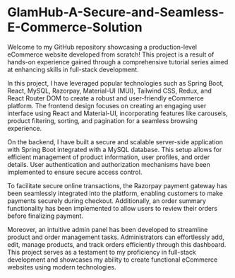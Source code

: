 # GlamHub-A-Secure-and-Seamless-E-Commerce-Solution
Welcome to my GitHub repository showcasing a production-level eCommerce website developed from scratch! This project is a result of hands-on experience gained through a comprehensive tutorial series aimed at enhancing skills in full-stack development.

In this project, I have leveraged popular technologies such as Spring Boot, React, MySQL, Razorpay, Material-UI (MUI), Tailwind CSS, Redux, and React Router DOM to create a robust and user-friendly eCommerce platform. The frontend design focuses on creating an engaging user interface using React and Material-UI, incorporating features like carousels, product filtering, sorting, and pagination for a seamless browsing experience.

On the backend, I have built a secure and scalable server-side application with Spring Boot integrated with a MySQL database. This setup allows for efficient management of product information, user profiles, and order details. User authentication and authorization mechanisms have been implemented to ensure secure access control.

To facilitate secure online transactions, the Razorpay payment gateway has been seamlessly integrated into the platform, enabling customers to make payments securely during checkout. Additionally, an order summary functionality has been implemented to allow users to review their orders before finalizing payment.

Moreover, an intuitive admin panel has been developed to streamline product and order management tasks. Administrators can effortlessly add, edit, manage products, and track orders efficiently through this dashboard.
This project serves as a testament to my proficiency in full-stack development and showcases my ability to create functional eCommerce websites using modern technologies.
